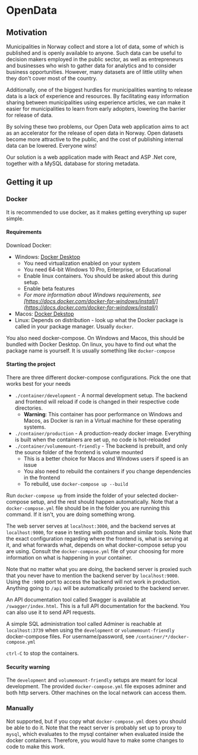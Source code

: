 # OpenData

## Motivation

Municipalities in Norway collect and store a lot of data, some of which is published and is openly available to anyone. Such data can be useful to decision makers employed in the public sector, as well as entrepreneurs and businesses who wish to gather data for analytics and to consider business opportunities. However, many datasets are of little utility when they don't cover most of the country.

Additionally, one of the biggest hurdles for municipalities wanting to release data is a lack of experience and resources. By facilitating easy information sharing between municipalities using experience articles, we can make it easier for municipalities to learn from early adopters, lowering the barrier for release of data.

By solving these two problems, our Open Data web application aims to act as an accelerator for the release of open data in Norway. Open datasets become more attractive to the public, and the cost of publishing internal data can be lowered. Everyone wins!

Our solution is a web application made with React and ASP .Net core, together with a MySQL database for storing metadata.

## Getting it up

### Docker

It is recommended to use docker, as it makes getting everything up super simple.

#### Requirements

Download Docker:

 * Windows: [Docker Desktop](https://hub.docker.com/editions/community/docker-ce-desktop-windows)
   - You need virtualization enabled on your system
   - You need 64-bit Windows 10 Pro, Enterprise, or Educational
   - Enable linux containers. You should be asked about this during setup.
   - Enable beta features
   - _For more information about Windows requirements, see [https://docs.docker.com/docker-for-windows/install/](https://docs.docker.com/docker-for-windows/install/)_
 * Macos: [Docker Dekstop](https://hub.docker.com/editions/community/docker-ce-desktop-mac/)
 * Linux: Depends on distribution - look up what the Docker package is called in your package manager. Usually `docker`.

You also need docker-compose. On Windows and Macos, this should be bundled with Docker Desktop. On linux, you have to find out what the package name is yourself. It is usually something like `docker-compose`

#### Starting the project

There are three different docker-compose configurations. Pick the one that works best for your needs

 * `./container/development` - A normal development setup. The backend and frontend will reload if code is changed in their respective code directories.
   - **Warning**: This container has poor performance on Windows and Macos, as Docker is ran in a Virtual machine for these operating systems.
 * `./container/production` - A production-ready docker image. Everything is built when the containers are set up, no code is hot-reloaded
 * `./container/volumemount-friendly` - The backend is prebuilt, and only the source folder of the frontend is volume mounted
   - This is a better choice for Macos and Windows users if speed is an issue
   - You also need to rebuild the containers if you change dependencies in the frontend
   - To rebuild, use `docker-compose up --build`

Run `docker-compose up` from inside the folder of your selected docker-compose setup, and the rest should happen automatically. Note that a `docker-compose.yml` file should be in the folder you are running this command. If it isn't, you are doing something wrong.

The web server serves at `localhost:3000`, and the backend serves at `localhost:9000`, for ease in testing with postman and similar tools. Note that the exact configuration regarding where the frontend is, what is serving at it, and what forwards what, depends on what docker-compose setup you are using. Consult the `docker-compose.yml` file of your choosing for more information on what is happening in your container.

Note that no matter what you are doing, the backend server is proxied such that you never have to mention the backend server by `localhost:9000`. Using the `:9000` port to access the backend will not work in production. Anything going to `/api` will be automatically proxied to the backend server.

An API documentation tool called Swagger is available at `/swagger/index.html`. This is a full API documentation for the backend. You can also use it to send API requests.

A simple SQL administration tool called Adminer is reachable at `localhost:3739` when using the `development` or `volumemount-friendly` docker-compose files. For username/password, see `/container/*/docker-compose.yml`

`ctrl-C` to stop the containers.

#### Security warning

The `development` and `volumemount-friendly` setups are meant for local development. The provided `docker-compose.yml` file exposes adminer and both http servers. Other machines on the local network can access them.

### Manually

Not supported, but if you copy what `docker-compose.yml` does you should be able to do it. Note that the react server is probably set up to proxy to `mysql`, which evaluates to the mysql container when evaluated inside the docker containers. Therefore, you would have to make some changes to code to make this work. 
